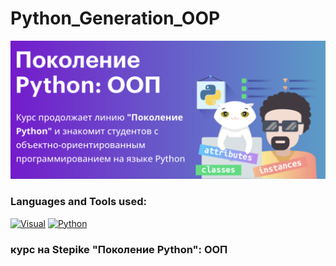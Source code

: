 # Python_Generation_OOP
[![Header](https://github.com/GoodyrevQA/Python_Generation_OOP/blob/main/assets/OOP.png)](https://github.com/GoodyrevQA/Python_Generation_OOP)  

### Languages and Tools used:
[![Visual](https://img.shields.io/badge/-Visual_Studio_Code-24292f??style=for-the-badge&logo=Visualstudiocode&logoColor=47c5fb)](https://github.com/GoodyrevQA)
[![Python](https://img.shields.io/badge/-Python-24292f??style=for-the-badge&logo=Python&logoColor=47c5fb)](https://github.com/GoodyrevQA/python_tg_bot)


### курс на Stepike "Поколение Python": ООП 




